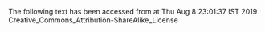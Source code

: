 The following text has been accessed from at Thu Aug 8 23:01:37 IST 2019
Creative_Commons_Attribution-ShareAlike_License
